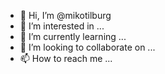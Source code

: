 - 👋 Hi, I’m @mikotilburg
- 👀 I’m interested in ...
- 🌱 I’m currently learning ...
- 💞️ I’m looking to collaborate on ...
- 📫 How to reach me ...

<!---
mikotilburg/mikotilburg is a ✨ special ✨ repository because its `README.md` (this file) appears on your GitHub profile.
You can click the Preview link to take a look at your changes.
--->
